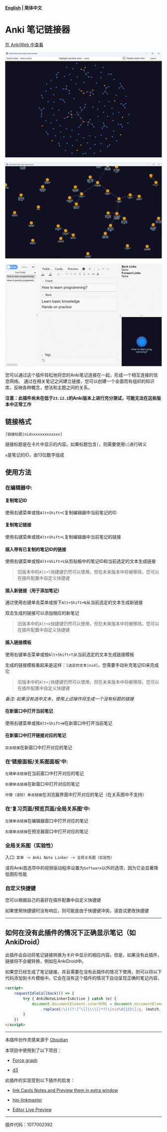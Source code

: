 **[English](README.md) | 简体中文**

# Anki 笔记链接器

[在 AnkiWeb 中查看](https://ankiweb.net/shared/info/1077002392)

![show0.jpg](show0.jpg)

![show.jpg](show.jpg)

![show.gif](show.gif)

您可以通过这个插件轻松地将您的Anki笔记连接在一起，形成一个相互连接的信息网络。
通过在相关笔记之间建立链接，您可以创建一个全面而有组织的知识库，反映各种概念，想法和主题之间的关系。

**注意：此插件尚未在低于`23.12.1`的Anki版本上进行充分测试，可能无法在这些版本中正常工作**

## 链接格式

`[链接标题|nidxxxxxxxxxxxxx]`

链接标题是在卡片中显示的内容。如果标题包含`[`，则需要使用`\[`进行转义

`x`是笔记的ID，由13位数字组成

## 使用方法

### 在编辑器中:

#### 复制笔记ID

使用右键菜单或按`Alt+Shift+C`复制编辑器中当前笔记的ID

#### 复制笔记链接

使用右键菜单或按`Alt+Shift+L`复制编辑器中当前笔记的链接

#### 插入带有已复制的笔记ID的链接

使用右键菜单或按`Alt+Shift+V`从剪贴板中的笔记ID和当前选定的文本生成链接

>旧版本中的`Alt+l`快捷键仍然可以使用，但在未来版本中将被移除。您可以在插件配置中自定义快捷键

#### 插入新链接（用于添加笔记）

通过使用右键单击菜单或按下`Alt+Shift+N`从当前选定的文本生成新链接

双击生成的链接可以添加相应的新笔记

>旧版本中的`Alt+k`快捷键仍然可以使用，但在未来版本中将被移除。您可以在插件配置中自定义快捷键

#### 插入链接模板

使用右键单击菜单或按`Alt+Shift+T`从当前选定的文本生成链接模板

生成的链接模板看起来是这样：`[选定的文本|nid]`，您需要手动补充笔记ID来完成它

>旧版本中的`Alt+j`快捷键仍然可以使用，但在未来版本中将被移除。您可以在插件配置中自定义快捷键

_备注: 如果没有选中文本，使用上述操作将生成一个没有标题的链接_

#### 在新窗口中打开当前笔记

使用右键菜单或按`Alt+Shift+W`在新窗口中打开当前笔记

#### 在新窗口中打开链接对应的笔记

`双击链接`在新窗口中打开对应的笔记

### 在‘链接面板/关系图面板’中:

`左键单击链接`在当前窗口中打开对应的笔记

`右键单击链接`在新窗口中打开对应的笔记

`中键（滚轮）单击链接`在浏览器界面中打开对应的笔记（在关系图中不支持）

### 在‘复习页面/预览页面/全局关系图’中:

`左键单击链接`在编辑器窗口中打开对应的笔记

`右键单击链接`在预览器窗口中打开对应的笔记

### 全局关系图（实验性）

入口: `菜单 -> Anki Note Linker -> 全局关系图（实验性）`

请将Anki首选项中的视频驱动程序设置为`Software`以外的选项，因为它会显著降低图形性能

### 自定义快捷键

您可以根据自己的喜好在插件配置中自定义快捷键

如果使用快捷键时没有响应，则可能是由于快捷键冲突，请尝试更改快捷键

---
## 如何在没有此插件的情况下正确显示笔记（如AnkiDroid）

此插件会自动将笔记链接转换为卡片中显示的相应内容。但是，如果没有此插件，链接将不会被转换，例如在AnkiDroid中。

如果您已经生成了笔记链接，并且需要在没有此插件的情况下使用，则可以将以下代码添加到卡片模板中。它会在没有这个插件的情况下自动呈现正确的笔记内容。

```html
<script>
    requestIdleCallback(() => {
        try { AnkiNoteLinkerIsActive } catch (e) {
            document.documentElement.innerHTML = document.documentElement.innerHTML
                .replace(/\[((?:[^\[]|\\\[)*?)\|nid\d{13}\]/g, (match, title) => title.replace(/\\\[/g, '['))
        }
    })
</script>
```

---
本插件创作灵感来源于 [Obsidian](https://obsidian.md/)

本项目中使用到了以下项目：

- [Force graph](https://github.com/vasturiano/force-graph)

- [d3](https://github.com/d3/d3)

此插件的实现受到以下插件的启发：

- [link Cards Notes and Preview them in extra window](https://ankiweb.net/shared/info/1423933177)

- [hjp-linkmaster](https://ankiweb.net/shared/info/1420819673)

- [Editor Live Preview](https://ankiweb.net/shared/info/1960039667)

---
插件代码：1077002392